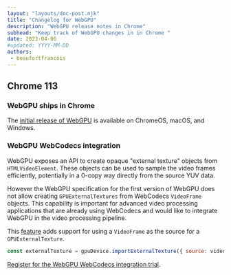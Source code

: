 ```yaml
---
layout: "layouts/doc-post.njk"
title: "Changelog for WebGPU"
description: "WebGPU release notes in Chrome"
subhead: "Keep track of WebGPU changes in in Chrome "
date: 2023-04-06
#updated: YYYY-MM-DD
authors:
 - beaufortfrancois
---
```


## Chrome 113

### WebGPU ships in Chrome

The [initial release of WebGPU](/blog/webgpu-release) is available on ChromeOS, macOS, and Windows.

### WebGPU WebCodecs integration

WebGPU exposes an API to create opaque "external texture" objects from `HTMLVideoElement`. These objects can be used to sample the video frames efficiently, potentially in a 0-copy way directly from the source YUV data.

However the WebGPU specification for the first version of WebGPU does not allow creating `GPUExternalTextures` from WebCodecs `VideoFrame` objects. This capability is important for advanced video processing applications that are already using WebCodecs and would like to integrate WebGPU in the video processing pipeline.

This [feature](https://chromestatus.com/feature/5078348864159744) adds support for using a `VideoFrame` as the source for a `GPUExternalTexture`.

```js
const externalTexture = gpuDevice.importExternalTexture({ source: videoFrame });
```

[Register for the WebGPU WebCodecs integration trial](/origintrials/#/view_trial/1705738358866575361).
